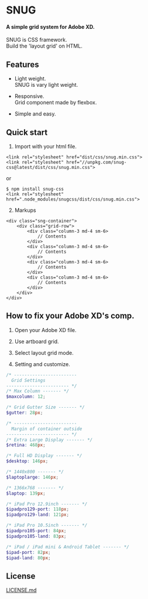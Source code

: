 # SNUG  
#### A simple grid system for Adobe XD.  
SNUG is CSS framework.  
Build the 'layout grid' on HTML.  

## Features

* Light weight.  
SNUG is vary light weight.  
  
* Responsive.  
Grid component made by flexbox.  
  
* Simple and easy.
  

## Quick start

1. Import with your html file.  
```
<link rel="stylesheet" href="dist/css/snug.min.css">
<link rel="stylesheet" href="//unpkg.com/snug-css@latest/dist/css/snug.min.css">
```

or

```
$ npm install snug-css
<link rel="stylesheet" href=".node_modules/snugcss/dist/css/snug.min.css">
```


2. Markups  
```
<div class="sng-container">
    <div class="grid-row">
        <div class="column-3 md-4 sm-6>
            // Contents
        </div>
        <div class="column-3 md-4 sm-6>
            // Contents
        </div>
        <div class="column-3 md-4 sm-6>
            // Contents
        </div>
        <div class="column-3 md-4 sm-6>
            // Contents
        </div>
    </div>
</div>
```

## How to fix your Adobe XD's comp.

1. Open your Adobe XD file.  

2. Use artboard grid.  

3. Select layout grid mode.  

4. Setting and customize.

```_adobexd.scss
/* ------------------------
  Grid Settings
------------------------ */
/* Max Column ------- */
$maxcolumn: 12;

/* Grid Gutter Size ------- */
$gutter: 28px;

/* ------------------------
  Margin of container outside
------------------------ */
/* Extra Large Display ------- */
$retina: 468px;

/* Full HD Display ------- */
$desktop: 146px;

/* 1440x800 ------- */
$laptoplarge: 146px;

/* 1366x768 ------- */
$laptop: 139px;

/* iPad Pro 12.9inch ------- */
$ipadpro129-port: 118px;
$ipadpro129-land: 121px;

/* iPad Pro 10.5inch ------- */
$ipadpro105-port: 84px;
$ipadpro105-land: 83px;

/* iPad / iPad mini & Android Tablet ------- */
$ipad-port: 82px;
$ipad-land: 80px;
```

## License
[LICENSE.md](https://github.com/snugcss/snug/blob/master/LICENSE.md)
